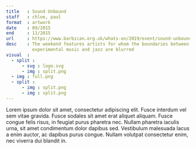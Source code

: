 ```yaml
---
title   : Sound Unbound
staff   : chloe, paul
format  : artwork
date    : 09/2015
end     : 11/2015
url     : https://www.barbican.org.uk/whats-on/2019/event/sound-unbound
desc    : The weekend features artists for whom the boundaries between classical music and contemporary,
          experimental music and jazz are blurred
visual  :
  - split :
      - svg : logo.svg
      - img : split.png
  - img : full.png
  - split :
      - img : split.png
      - img : split.png
---
```


Lorem ipsum dolor sit amet, consectetur adipiscing elit. Fusce interdum vel sem vitae gravida. Fusce sodales sit amet erat aliquet aliquam. Fusce congue felis risus, in feugiat purus pharetra nec. Nullam pharetra iaculis urna, sit amet condimentum dolor dapibus sed. Vestibulum malesuada lacus a enim auctor, ac dapibus purus congue. Nullam volutpat consectetur enim, nec viverra dui blandit in.

